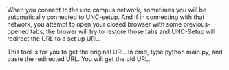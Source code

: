 When you connect to the unc campus network, sometimes you will be automatically connected to UNC-setup. And if in connecting with that network, you attempt to open your closed browser with some previous-opened tabs, the brower will try to restore those tabs and UNC-Setup will redirect the URL to a set up URL.

This tool is for you to get the original URL. In cmd, type python main.py, and paste the redirected URL. You will get the old URL. 
